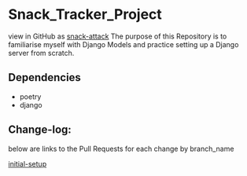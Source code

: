 # Snack_Tracker_Project

view in GitHub as [snack-attack](https://github.com/MasonChance/snack-attack)
The purpose of this Repository is to familiarise myself with Django Models and practice setting up a Django server from scratch.

## Dependencies

- poetry
- django

## Change-log:
below are links to the Pull Requests for each change by branch_name

[initial-setup]()